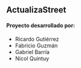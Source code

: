 ## ActualizaStreet

#### Proyecto desarrollado por:

- Ricardo Gutiérrez
- Fabricio Guzmán
- Gabriel Barría
- Nicol Quintuy
